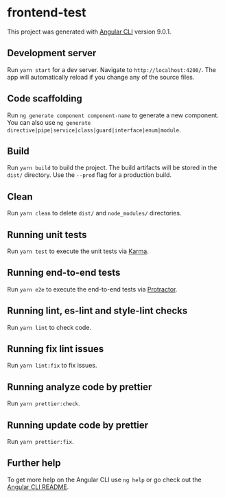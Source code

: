 # frontend-test

This project was generated with [Angular CLI](https://github.com/angular/angular-cli) version 9.0.1.

## Development server

Run `yarn start` for a dev server. Navigate to `http://localhost:4200/`. The app will automatically reload if you change any of the source files.

## Code scaffolding

Run `ng generate component component-name` to generate a new component. You can also use `ng generate directive|pipe|service|class|guard|interface|enum|module`.

## Build

Run `yarn build` to build the project. The build artifacts will be stored in the `dist/` directory. Use the `--prod` flag for a production build.

## Clean

Run `yarn clean` to delete `dist/` and  `node_modules/` directories.


## Running unit tests

Run `yarn test` to execute the unit tests via [Karma](https://karma-runner.github.io).

## Running end-to-end tests

Run `yarn e2e` to execute the end-to-end tests via [Protractor](http://www.protractortest.org/).

## Running lint, es-lint and style-lint checks

Run `yarn lint` to check code.

## Running fix lint issues

Run `yarn lint:fix` to fix issues.

## Running analyze code by prettier

Run `yarn prettier:check`.

## Running update code by prettier

Run `yarn prettier:fix`.

## Further help

To get more help on the Angular CLI use `ng help` or go check out the [Angular CLI README](https://github.com/angular/angular-cli/blob/master/README.md).
